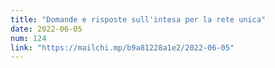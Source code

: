```yaml
---
title: "Domande e risposte sull'intesa per la rete unica"
date: 2022-06-05
num: 124
link: "https://mailchi.mp/b9a81228a1e2/2022-06-05"
---
```

